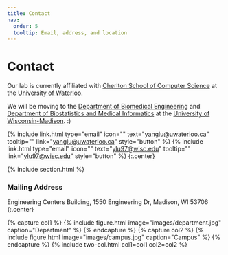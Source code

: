 ```yaml
---
title: Contact
nav:
  order: 5
  tooltip: Email, address, and location
---
```


# <i class="fas fa-envelope"></i>Contact

Our lab is currently affiliated with [Cheriton School of Computer Science](https://cs.uwaterloo.ca) at the [University of Waterloo](https://uwaterloo.ca/). 

We will be moving to the [Department of Biomedical Engineering](https://engineering.wisc.edu/departments/biomedical-engineering) and [Department of Biostatistics and Medical Informatics](https://biostat.wiscweb.wisc.edu/) at the [University of Wisconsin-Madison](https://www.wisc.edu). :)

{%
  include link.html
  type="email"
  icon=""
  text="yanglu@uwaterloo.ca"
  tooltip=""
  link="yanglu@uwaterloo.ca"
  style="button"
%}
{%
  include link.html
  type="email"
  icon=""
  text="ylu97@wisc.edu"
  tooltip=""
  link="ylu97@wisc.edu"
  style="button"
%}
{:.center}

{% include section.html %}

### <i class="fas fa-mail-bulk"></i>Mailing Address

Engineering Centers Building, 1550 Engineering Dr, Madison, WI 53706
{:.center}

{% capture col1 %}
{%
  include figure.html
  image="images/department.jpg"
  caption="Department"
%}
{% endcapture %}
{% capture col2 %}
{%
  include figure.html
  image="images/campus.jpg"
  caption="Campus"
%}
{% endcapture %}
{% include two-col.html col1=col1 col2=col2 %}
